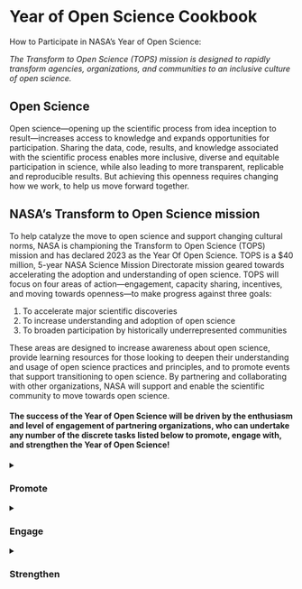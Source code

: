# Year of Open Science Cookbook

How to Participate in NASA’s Year of Open Science:

<i>The Transform to Open Science (TOPS) mission is designed to rapidly transform agencies, organizations, and communities to an inclusive culture of open science.</i>

## Open Science 
Open science—opening up the scientific process from idea inception to result—increases access to knowledge and expands opportunities for participation. Sharing the data, code, results, and knowledge associated with the scientific process enables more inclusive, diverse and equitable participation in science, while also leading to more transparent, replicable and reproducible results. But achieving this openness requires changing how we work, to help us move forward together.

## NASA’s Transform to Open Science mission

To help catalyze the move to open science and support changing cultural norms, NASA is championing the Transform to Open Science (TOPS) mission and has declared 2023 as the Year Of Open Science. TOPS  is a $40 million, 5-year NASA Science Mission Directorate mission geared towards accelerating the adoption and understanding of open science. TOPS will focus on four areas of action—engagement, capacity sharing, incentives, and moving towards openness—to make progress against three goals:
<ol>
    <li> To accelerate major scientific discoveries
    <li> To increase understanding and adoption of open science
    <li> To broaden participation by historically underrepresented communities
</ol>
These areas are designed to increase awareness about open science, provide learning resources for those looking to deepen their understanding and usage of open science practices and principles, and to promote events that support transitioning to open science. By partnering and collaborating with other organizations, NASA will support and enable the scientific community to move towards open science. 

<h4> The success of the Year of Open Science will be driven by the enthusiasm and level of engagement of partnering organizations, who can undertake any number of the discrete tasks listed below to promote, engage with, and strengthen the Year of Open Science! </h4>

 <details>
  <summary><h3>Promote</h3></summary>
    <b>For You:</b> Are you just beginning your open science journey? Perhaps you have only just begun to post your code or data online, share your pre-prints, or share your null hypothesis as part of your grant application? Or perhaps you are exploring science communication on a personal blog, or are taking a critical look at the diversity in your lab or research group and actively imagining how to make it more inclusive. All of these behaviors exemplify open science and we would like for you to join us in the Year of Open Science! If you are excited to learn and encourage others to learn about open science as part of the Year of Open Science, then we invite you to explore how to <a href="https://github.com/nasa/Transform-to-Open-Science/blob/main/Year_of_Open_Science_Cookbook/Promote_year_of_open_science.md">Promote the Year of Open Science</a>!<br>
    <br>
    <b>For Your Organization:</b> Is your organization interested in adopting open science principles and practices, but unsure of how to begin? The Year of Open Science promotion activities could help you reflect together on how to equip the people at your organization with practical knowledge in open science, as well as introduce them to a wider community of open science practitioners. Join us as we <a href="https://github.com/nasa/Transform-to-Open-Science/blob/main/Year_of_Open_Science_Cookbook/Promote_year_of_open_science.md">Promote the Year of Open Science</a>!<br>
 </details>
  
   <details>
  <summary><h3>Engage</h3></summary>
    <b>For You:</b> Are you familiar with open science practices and excited to learn more, and bring others on the journey with you? Perhaps you have attended hackathons and open science workshops in the past, assist others with metadata or the documentation of their code, or get excited when you see funding opportunities that involve data-sharing. You are already fully engaged in the open science community and we invite you to join us, and <a href="https://github.com/nasa/Transform-to-Open-Science/blob/main/Year_of_Open_Science_Cookbook/Engage_year_of_open_science.md">Engage with the Year of Open Science</a>!<br>
    <br>
    <b>For Your Organization:</b> Has your organization begun to adopt open science principles and practices? Perhaps your organization encourages pre-prints, requires the sharing of research code online, or maintains an archive for all organizational data. The Year of Open Science engagement activities will deepen the interest of those in your organization in practicing open science, perhaps highlighting new ways of being involved, as an organization, in spreading open science practices throughout your scientific fields. Join us as we <a href="https://github.com/nasa/Transform-to-Open-Science/blob/main/Year_of_Open_Science_Cookbook/Engage_year_of_open_science.md">Engage with the Year of Open Science</a>!<br>
  </details>
  
   <details>
  <summary><h3>Strengthen</h3></summary>
    <b>For You:</b> You are an active and involved member of the open science community. You get excited when funders require that research be conducted openly, and find small ways of teaching others about open science whenever you speak to others about your research. We need you to strengthen the Year of Open Science by becoming an advocate for open science in your community and beyond. Join us in transforming towards open science and <a href="https://github.com/nasa/Transform-to-Open-Science/blob/main/Year_of_Open_Science_Cookbook/Strengthen_year_of_open_science.md">Strengthen the Year of Open Science</a>.<br>
    <br>
    <b>For Your Organization:</b> Your organization is ready to devote people, funds, and other resources to adopting open science throughout the organization. Your leaders are committed to becoming known as an open science organization, and excited to facilitate open science research through its policy and actions. Your organization is ready to help <a href="https://github.com/nasa/Transform-to-Open-Science/blob/main/Year_of_Open_Science_Cookbook/Strengthen_year_of_open_science.md">Strengthen the Year of Open Science</a>!<br>
    <br>
    <b>Conferences:</b> Does your organization host a conference? Navigate straight to our <a href="https://github.com/nasa/Transform-to-Open-Science/blob/main/Year_of_Open_Science_Cookbook/conferences_for_the_year_of_open_science.md">Year of Open Science Conferences</a> cookbook to learn more about how TOPS wishes to work with you.
  </details>

